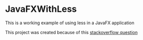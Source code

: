 # JavaFXWithLess
This is a working example of using less in a JavaFX application

This project was created because of this [stackoverflow question](https://stackoverflow.com/questions/13566210/declaring-variable-in-javafx-css-file/41805478#41805478)
